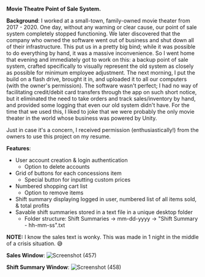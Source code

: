 <b>Movie Theatre Point of Sale System.</b>

<b>Background</b>: I worked at a small-town, family-owned movie theater from 2017 - 2020. One day, without any warning or clear cause, our point of sale system completely stopped functioning. We later discovered that the company who owned the software went out of business and shut down all of their infrastructure. This put us in a pretty big bind; while it was possible to do everything by hand, it was a massive inconvenience. So I went home that evening and immediately got to work on this: a backup point of sale system, crafted specifically to visually represent the old system as closely as possible for minimum employee adjustment. The next morning, I put the build on a flash drive, brought it in, and uploaded it to all our computers (with the owner's permission). The software wasn't perfect; I had no way of facilitating credit/debit card transfers through the app on such short notice, but it eliminated the need to take orders and track sales/inventory by hand, and provided some logging that even our old system didn't have. For the time that we used this, I liked to joke that we were probably the only movie theater in the world whose business was powered by Unity. 

Just in case it's a concern, I received permission (enthusiastically!) from the owners to use this project on my resume. 

<b>Features</b>:

- User account creation & login authentication
     - Option to delete accounts
- Grid of buttons for each concessions item
     - Special button for inputting custom prices
- Numbered shopping cart list
     - Option to remove items
- Shift summary displaying logged in user, numbered list of all items sold, & total profits
- Savable shift summaries stored in a text file in a unique desktop folder
     - Folder structure: Shift Summaries -> mm-dd-yyyy -> "Shift Summary - hh-mm-ss".txt
 

<b>NOTE:</b> I know the sales text is wonky. This was made in 1 night in the middle of a crisis situation. 😅

<b>Sales Window</b>:
![Screenshot (457)](https://user-images.githubusercontent.com/31017086/74197141-a3895f00-4c13-11ea-8854-084c819e755d.png)


<b>Shift Summary Window</b>:
![Screenshot (458)](https://user-images.githubusercontent.com/31017086/74197156-aab06d00-4c13-11ea-85fb-acd40d15f2a9.png)
